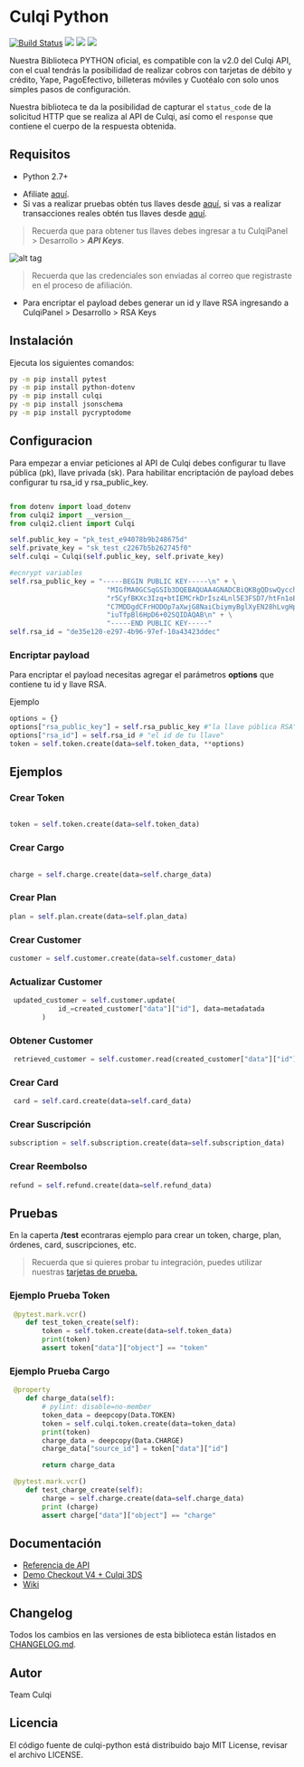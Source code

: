 # Culqi Python

[![Build Status](https://travis-ci.org/culqi/culqi-python.svg?branch=master)](https://travis-ci.org/culqi/culqi-python)
![](https://img.shields.io/pypi/pyversions/Culqi)
![](https://img.shields.io/pypi/l/culqi)
![](https://img.shields.io/pypi/v/culqi)


Nuestra Biblioteca PYTHON oficial, es compatible con la v2.0 del Culqi API, con el cual tendrás la posibilidad de realizar cobros con tarjetas de débito y crédito, Yape, PagoEfectivo, billeteras móviles y Cuotéalo con solo unos simples pasos de configuración.

Nuestra biblioteca te da la posibilidad de capturar el `status_code` de la solicitud HTTP que se realiza al API de Culqi, así como el `response` que contiene el cuerpo de la respuesta obtenida.

## Requisitos

- Python 2.7+
* Afiliate [aquí](https://afiliate.culqi.com/).
* Si vas a realizar pruebas obtén tus llaves desde [aquí](https://integ-panel.culqi.com/#/registro), si vas a realizar transacciones reales obtén tus llaves desde [aquí](https://panel.culqi.com/#/registro).

> Recuerda que para obtener tus llaves debes ingresar a tu CulqiPanel > Desarrollo > ***API Keys***.

![alt tag](http://i.imgur.com/NhE6mS9.png)

> Recuerda que las credenciales son enviadas al correo que registraste en el proceso de afiliación.

* Para encriptar el payload debes generar un id y llave RSA  ingresando a CulqiPanel > Desarrollo  > RSA Keys

## Instalación

Ejecuta los siguientes comandos:

```bash
py -m pip install pytest
py -m pip install python-dotenv
py -m pip install culqi
py -m pip install jsonschema
py -m pip install pycryptodome

```

## Configuracion

Para empezar a enviar peticiones al API de Culqi debes configurar tu llave pública (pk), llave privada (sk).
Para habilitar encriptación de payload debes configurar tu rsa_id y rsa_public_key.

```python

from dotenv import load_dotenv
from culqi2 import __version__
from culqi2.client import Culqi

self.public_key = "pk_test_e94078b9b248675d"
self.private_key = "sk_test_c2267b5b262745f0"
self.culqi = Culqi(self.public_key, self.private_key)

#ecnrypt variables
self.rsa_public_key = "-----BEGIN PUBLIC KEY-----\n" + \
                        "MIGfMA0GCSqGSIb3DQEBAQUAA4GNADCBiQKBgQDswQycch0x/7GZ0oFojkWCYv+g\n" + \
                        "r5CyfBKXc3Izq+btIEMCrkDrIsz4Lnl5E3FSD7/htFn1oE84SaDKl5DgbNoev3pM\n" + \
                        "C7MDDgdCFrHODOp7aXwjG8NaiCbiymyBglXyEN28hLvgHpvZmAn6KFo0lMGuKnz8\n" + \
                        "iuTfpBl6HpD6+02SQIDAQAB\n" + \
                        "-----END PUBLIC KEY-----"
self.rsa_id = "de35e120-e297-4b96-97ef-10a43423ddec"

```

### Encriptar payload

Para encriptar el payload necesitas agregar el parámetros **options** que contiene tu id y llave RSA.

Ejemplo

```python
options = {}
options["rsa_public_key"] = self.rsa_public_key #"la llave pública RSA"
options["rsa_id"] = self.rsa_id # "el id de tu llave"
token = self.token.create(data=self.token_data, **options)

```

## Ejemplos

### Crear Token

```python

token = self.token.create(data=self.token_data)

```

### Crear Cargo

```python

charge = self.charge.create(data=self.charge_data)

```

### Crear Plan

```python
plan = self.plan.create(data=self.plan_data)

```

### Crear Customer

```python
customer = self.customer.create(data=self.customer_data)

```

### Actualizar Customer

```python
 updated_customer = self.customer.update(
            id_=created_customer["data"]["id"], data=metadatada
        )
```

### Obtener Customer

```python
 retrieved_customer = self.customer.read(created_customer["data"]["id"])
```

### Crear Card

```python
 card = self.card.create(data=self.card_data)

```

### Crear Suscripción

```python
subscription = self.subscription.create(data=self.subscription_data)

```

### Crear Reembolso

```python
refund = self.refund.create(data=self.refund_data)

```

## Pruebas

En la caperta **/test** econtraras ejemplo para crear un token, charge, plan, órdenes, card, suscripciones, etc.

> Recuerda que si quieres probar tu integración, puedes utilizar nuestras [tarjetas de prueba.](https://docs.culqi.com/es/documentacion/pagos-online/tarjetas-de-prueba/)

### Ejemplo Prueba Token

```python
 @pytest.mark.vcr()
    def test_token_create(self):
        token = self.token.create(data=self.token_data)
        print(token)
        assert token["data"]["object"] == "token"

```

### Ejemplo Prueba Cargo
```python
 @property
    def charge_data(self):
        # pylint: disable=no-member
        token_data = deepcopy(Data.TOKEN)
        token = self.culqi.token.create(data=token_data)
        print(token)
        charge_data = deepcopy(Data.CHARGE)
        charge_data["source_id"] = token["data"]["id"]

        return charge_data

 @pytest.mark.vcr()
    def test_charge_create(self):
        charge = self.charge.create(data=self.charge_data)
        print (charge)
        assert charge["data"]["object"] == "charge"
```

## Documentación

- [Referencia de API](https://apidocs.culqi.com/)
- [Demo Checkout V4 + Culqi 3DS](https://github.com/culqi/culqi-python-demo-checkoutv4-culqi3ds)
- [Wiki](https://github.com/culqi/culqi-python/wiki)

## Changelog

Todos los cambios en las versiones de esta biblioteca están listados en
[CHANGELOG.md](CHANGELOG.md).

## Autor
Team Culqi

## Licencia
El código fuente de culqi-python está distribuido bajo MIT License, revisar el archivo LICENSE.

